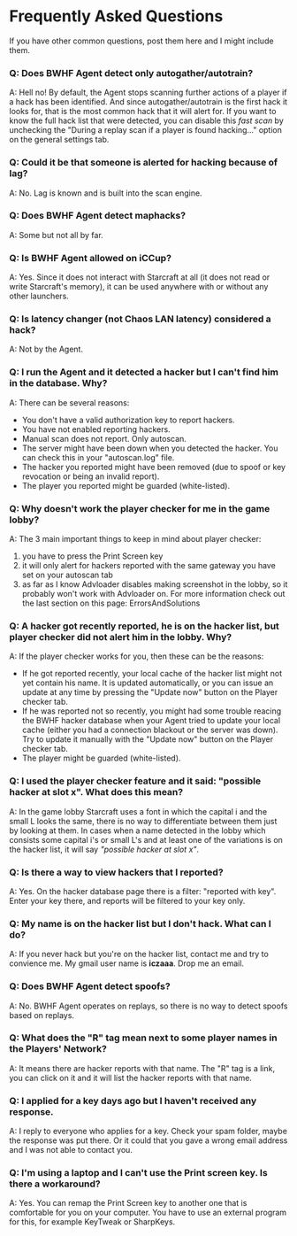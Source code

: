 # Frequently Asked Questions #



If you have other common questions, post them here and I might include them.

### Q: Does BWHF Agent detect only autogather/autotrain? ###
A: Hell no! By default, the Agent stops scanning further actions of a player if a hack has been identified. And since autogather/autotrain is the first hack it looks for, that is the most common hack that it will alert for. If you want to know the full hack list that were detected, you can disable this _fast scan_ by unchecking the "During a replay scan if a player is found hacking..." option on the general settings tab.

### Q: Could it be that someone is alerted for hacking because of lag? ###
A: No. Lag is known and is built into the scan engine.

### Q: Does BWHF Agent detect maphacks? ###
A: Some but not all by far.

### Q: Is BWHF Agent allowed on iCCup? ###
A: Yes. Since it does not interact with Starcraft at all (it does not read or write Starcraft's memory), it can be used anywhere with or without any other launchers.

### Q: Is latency changer (not Chaos LAN latency) considered a hack? ###
A: Not by the Agent.

### Q: I run the Agent and it detected a hacker but I can't find him in the database. Why? ###
A: There can be several reasons:
  * You don't have a valid authorization key to report hackers.
  * You have not enabled reporting hackers.
  * Manual scan does not report. Only autoscan.
  * The server might have been down when you detected the hacker. You can check this in your "autoscan.log" file.
  * The hacker you reported might have been removed (due to spoof or key revocation or being an invalid report).
  * The player you reported might be guarded (white-listed).

### Q: Why doesn't work the player checker for me in the game lobby? ###
A: The 3 main important things to keep in mind about player checker:
  1. you have to press the Print Screen key
  1. it will only alert for hackers reported with the same gateway you have set on your autoscan tab
  1. as far as I know Advloader disables making screenshot in the lobby, so it probably won't work with Advloader on. For more information check out the last section on this page: ErrorsAndSolutions

### Q: A hacker got recently reported, he is on the hacker list, but player checker did not alert him in the lobby. Why? ###
A: If the player checker works for you, then these can be the reasons:
  * If he got reported recently, your local cache of the hacker list might not yet contain his name. It is updated automatically, or you can issue an update at any time by pressing the "Update now" button on the Player checker tab.
  * If he was reported not so recently, you might had some trouble reacing the BWHF hacker database when your Agent tried to update your local cache (either you had a connection blackout or the server was down). Try to update it manually with the "Update now" button on the Player checker tab.
  * The player might be guarded (white-listed).

### Q: I used the player checker feature and it said: "possible hacker at slot x". What does this mean? ###
A: In the game lobby Starcraft uses a font in which the capital i and the small L looks the same, there is no way to differentiate between them just by looking at them. In cases when a name detected in the lobby which consists some capital i's or small L's and at least one of the variations is on the hacker list, it will say _"possible hacker at slot x"_.

### Q: Is there a way to view hackers that I reported? ###
A: Yes. On the hacker database page there is a filter: "reported with key". Enter your key there, and reports will be filtered to your key only.

### Q: My name is on the hacker list but I don't hack. What can I do? ###
A: If you never hack but you're on the hacker list, contact me and try to convience me. My gmail user name is **iczaaa**. Drop me an email.

### Q: Does BWHF Agent detect spoofs? ###
A: No. BWHF Agent operates on replays, so there is no way to detect spoofs based on replays.

### Q: What does the "R" tag mean next to some player names in the Players' Network? ###
A: It means there are hacker reports with that name. The "R" tag is a link, you can click on it and it will list the hacker reports with that name.

### Q: I applied for a key days ago but I haven't received any response. ###
A: I reply to everyone who applies for a key. Check your spam folder, maybe the response was put there. Or it could that you gave a wrong email address and I was not able to contact you.

### Q: I'm using a laptop and I can't use the Print screen key. Is there a workaround? ###
A: Yes. You can remap the Print Screen key to another one that is comfortable for you on your computer. You have to use an external program for this, for example KeyTweak or SharpKeys.